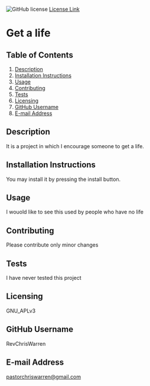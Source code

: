 
  ![GitHub license](https://img.shields.io/badge/license-GNU_APLv3-blue.svg)
  [License Link](http://choosealicense.com/licenses)

  # Get a life

  ## Table of Contents
  1. [Description](#description)
  2. [Installation Instructions](#installation-instructions)
  3. [Usage](#usage)
  4. [Contributing](#contributing)
  5. [Tests](#tests)
  6. [Licensing](#licensing)
  7. [GitHub Username](#github-username)
  8. [E-mail Address](#e-mail-address)

  ## Description
  It is a project in which I encourage someone to get a life.
  
  ## Installation Instructions
  You may install it by pressing the install button.
  
  ## Usage
 I wouold like to see this used by people who have no life
  
  ## Contributing
  Please contribute only minor changes
  
  ## Tests
  I have never tested this project
  
  ## Licensing
  GNU_APLv3
  
  ## GitHub Username
  RevChrisWarren
  
  ## E-mail Address
  pastorchriswarren@gmail.com
  
